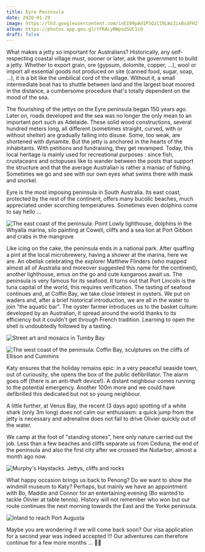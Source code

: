 ```yaml
---
title: Eyre Peninsula
date: 2020-01-29
image: https://lh3.googleusercontent.com/inEI09pAd1PSQzC19LWzZixBsdFH2lWNSAiejLJ1fRGG15kOt6mEN8t7wFsoCyZw166904RGAI6LunUp1DCBueb0zYw9OMAPln5uIFW2BqsCxA-_BxjR2-fxqDg8kon9awk8XmEe3Ks
album: https://photos.app.goo.gl/tFRALyNWpsdSUC1i9
draft: false
---
```


What makes a jetty so important for Australians? Historically, any self-respecting coastal village must, sooner or later, ask the government to build a jetty. Whether to export grain, ore (gypsum, dolomite, copper, ...), wool or import all essential goods not produced on site (canned food, sugar, soap, ...), it is a bit like the umbilical cord of the village. Without it, a small intermediate boat has to shuttle between land and the largest boat moored in the distance, a cumbersome procedure that's totally dependent on the mood of the sea.

The flourishing of the jettys on the Eyre peninsula began 150 years ago. Later on, roads developed and the sea was no longer the only mean to an important port such as Adelaide. These solid wood constructions, several hundred meters long, all different (sometimes straight, curved, with or without shelter) are gradually falling into disuse. Some, too weak, are shortened with dynamite. But the jetty is anchored in the hearts of the inhabitants. With petitions and fundraising, they get revamped. Today, this local heritage is mainly used for recreational purposes : since fish, crustaceans and octopuses like to wander between the posts that support the structure and that the average Australian is rather a maniac of fishing. Sometimes we go and see with our own eyes what swims there with mask and snorkel.

Eyre is the most imposing peninsula in South Australia. Its east coast, protected by the rest of the continent, offers many bucolic beaches, much appreciated under scorching temperatures. Sometimes even dolphins come to say hello ...

![The east coast of the peninsula: Point Lowly lighthouse, dolphins in the Whyalla marina, silo painting at Cowell, cliffs and a sea lion at Port Gibbon and crabs in the mangrove](https://lh3.googleusercontent.com/m96POApusSvSqS1grPIpBGDi_gePHeGfCc8Ppjqx9jr4gKB42sDlp9BnKAV3WCxX9BdL8y3ONfzsOZgqWAm7g44XcemYcFXVk2EiqrHS2WPBLqlUqw9VOenBLRmeVQ7SWI7sjlcIIAM)

Like icing on the cake, the peninsula ends in a national park. After quaffing a pint at the local microbrewery, having a shower at the marina, here we are. An obelisk celebrating the explorer Matthew Flinders (who mapped almost all of Australia and moreover suggested this name for the continent), another lighthouse, emus on the go and cute kangaroos await us. The peninsula is very famous for its seafood. It turns out that Port Lincoln is the tuna capital of the world, this requires verification. The tasting of seafood continues and, at Coffin Bay, we take close interest in oysters. We put on waders and, after a brief historical introduction, we are all in the water to join "the aquatic bar". The oyster farmer introduces us to the basket culture: developed by an Australian, it spread around the world thanks to its efficiency but it couldn't get through French tradition. Learning to open the shell is undoubtedly followed by a tasting.

![Street art and mosaics in Tumby Bay](https://lh3.googleusercontent.com/_zSptMeHZu8t7_YQoAUoQNUHRa2I5xELqBfYpoMFo6NZb774TF-e5d_15BxwZiiOsGQyZbamlZxunIVqQezgO2WKllNrMAFKH4v23zdtomp7g6WzPaIzUaXDAvjXtx-ovtG1DFPUCEQ)

![The west coast of the peninsula: Coffin Bay, sculptures on the cliffs of Ellison and Cummins](https://lh3.googleusercontent.com/oVHOsLvX5jQht-F4Voo6TU5-IWcemXKXBj2l_aPzqAHCgwzIOxy2z3PyNMz-xA6-LX56Z7wHJI6cHzfstEL31q_M2c8vwuOkPjKg15a0TicZ9iAQ1WDqvcrjygWvMjT4Fwf1CuwGrXU)

Katy ensures that the holiday remains epic: in a very peaceful seaside town, out of curiousity, she opens the box of the public defibrillator. The alarm goes off (there is an anti-theft device!). A distant neighbour comes running to the potential emergency. Another 100m more and we could have defibrilled this dedicated but not so young neighbour.

A little further, at Venus Bay, the recent (3 days ago) spotting of a white shark (only 3m long) does not calm our enthusiasm: a quick jump from the jetty is necessary and adrenaline does not fail to drive Olivier quickly out of the water.

We camp at the foot of "standing stones", here only nature carried out the job. Less than a few beaches and cliffs separate us from Ceduna, the end of the peninsula and also the first city after we crossed the Nullarbor, almost a month ago now.

![Murphy's Haystacks. Jettys, cliffs and rocks](https://lh3.googleusercontent.com/GHRun_weFuP0ip78ciq7yliSMPp4pw1YSTIL8bzKprs1mh1_4RUK2nkZMlrGSK1y7wr0BXIHkpw2Jo8sySdpUj0djsI65hJdJStMt21cLdZxssscy0jJHAOQ9YkNIjhf2Zm-HpzKD8I)

What happy occasion brings us back to Penong? Do we want to show the windmill museum to Katy? Perhaps, but mainly we have an appointment with Bo, Maddie and Connor for an entertaining evening (Bo wanted to tackle Olivier at table tennis). History will not remember who won but our route continues the next morning towards the East and the Yorke peninsula.

![Inland to reach Port Augusta](https://lh3.googleusercontent.com/SLzIJFgdZhNUGQn1-T1vzDrS9w0pnHtR44neMS2kyqMDB9PDVyd47P2oZGkxjQGSubobn4KCw7Y8Ud7ApuHRIoGHvXQdRCYChqBFIEvYjPH9Z8LAlMrRvd8OTdgD_0ARgC8nXUdL3UM)

Maybe you are wondering if we will come back soon? Our visa application for a second year was indeed accepted !!! Our adventures can therefore continue for a few more months ... 🥳🥳
